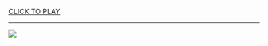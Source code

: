 
<a href="https://premium76.site?title=unblocked_games_extension&ref=13M">CLICK TO PLAY</a></h3>
<hr>

<a href="https://premium76.site?title=unblocked_games_extension&ref=13M"><img src="https://clearcache.store/games.png"></a>



